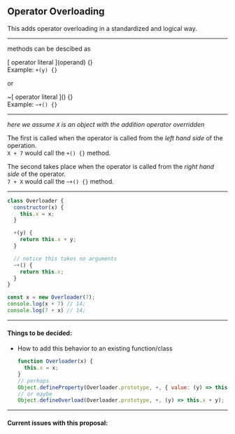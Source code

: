 ## Operator Overloading

This adds operator overloading in a standardized and logical way.

----

methods can be descibed as 

\[ operator literal \](operand) {}  
Example: `+(y) {}`

or

~\[ operator literal \]() {}  
Example: `~+() {}`

----

*here we assume `X` is an object with the addition operator overridden*

The first is called when the operator is called from the *left hand side* of the operation.  
`X + 7` would call the `+() {}` method.

The second takes place when the operator is called from the *right hand side* of the operator.  
`7 + X` would call the `~+() {}` method.

----

```js
class Overloader {
  constructor(x) {
    this.x = x;
  }

  +(y) {
    return this.x + y;
  }

  // notice this takes no arguments
  ~+() {
    return this.x;
  }
}

const x = new Overloader(7);
console.log(x + 7) // 14;
console.log(7 + x) // 14;
```

----

#### Things to be decided:
- How to add this behavior to an existing function/class
  ```js
  function Overloader(x) {
    this.x = x;
  }
  // perhaps
  Object.defineProperty(Overloader.prototype, +, { value: (y) => this.x + y });
  // or maybe
  Object.defineOverload(Overloader.prototype, +, (y) => this.x + y);
  ```

----

#### Current issues with this proposal:
